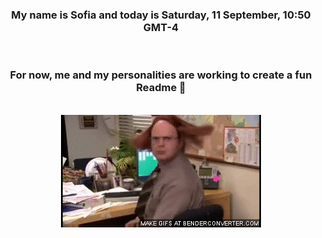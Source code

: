 


<div align="center">
<h3 >My name is Sofia and today is Saturday, 11 September, 10:50 GMT-4</h3><br>
<h3 >For now, me and my personalities are working to create a fun Readme 👋
</h3><br>
<img src='img/dwight.gif' alt='working...'/>
</div>
